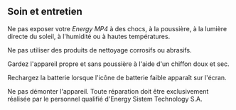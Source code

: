 ## Soin et entretien

Ne pas exposer votre *Energy MP4* à des chocs, à la poussière, à la lumière directe du soleil, à l'humidité ou à hautes températures.

Ne pas utiliser des produits de nettoyage corrosifs ou abrasifs.

Gardez l'appareil propre et sans poussière à l'aide d'un chiffon doux et sec.

Rechargez la batterie lorsque l'icône de batterie faible apparaît sur l'écran.

Ne pas démonter l'appareil. Toute réparation doit être exclusivement réalisée par le personnel qualifié d'Energy Sistem Technology S.A.
